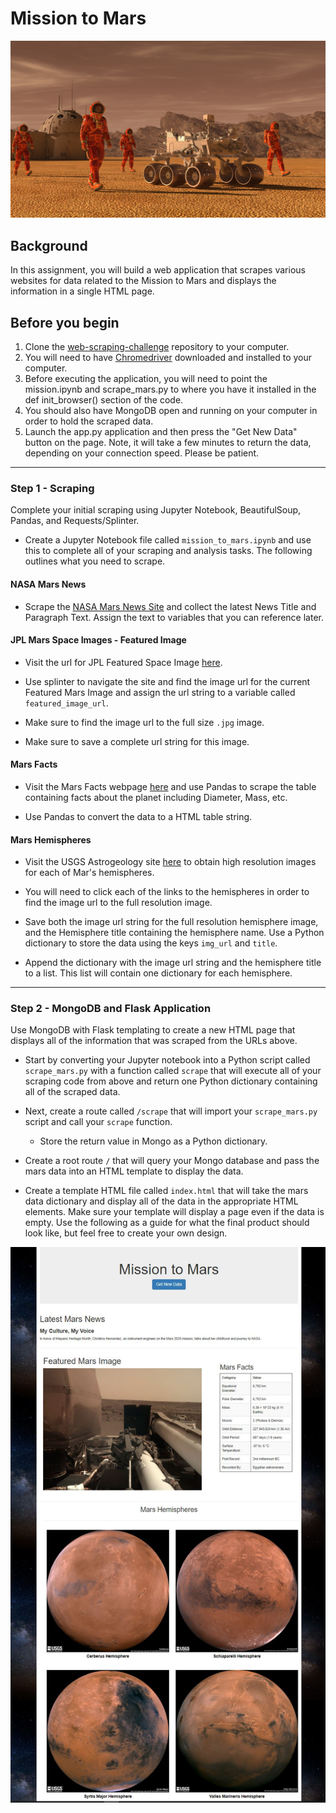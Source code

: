 
# Mission to Mars

![Mission To Mars](/images/mission_to_mars.png)

## Background
In this assignment, you will build a web application that scrapes various websites for data related to the Mission to Mars and displays the information in a single HTML page. 

## Before you begin

 1. Clone the [web-scraping-challenge](https://github.com/Nicole1701/web-scraping-challenge) repository to your computer.
 2. You will need to have [Chromedriver](https://chromedriver.chromium.org/downloads) downloaded and installed to your computer. 
 3. Before executing the application, you will need to point the mission.ipynb and scrape_mars.py to where you have it installed in the def  init_browser() section of the code.
 4. You should also have MongoDB open and running on your computer in order to hold the scraped data.
 5.  Launch the app.py application and then press the "Get New Data" button on the page. Note, it will take a few minutes to return the data, depending on your connection speed. Please be patient.

<hr>

### Step 1 - Scraping

Complete your initial scraping using Jupyter Notebook, BeautifulSoup, Pandas, and Requests/Splinter.

-   Create a Jupyter Notebook file called `mission_to_mars.ipynb` and use this to complete all of your scraping and analysis tasks. The following outlines what you need to scrape.

#### NASA Mars News

-   Scrape the [NASA Mars News Site](https://mars.nasa.gov/news/) and collect the latest News Title and Paragraph Text. Assign the text to variables that you can reference later.

#### JPL Mars Space Images - Featured Image

-   Visit the url for JPL Featured Space Image [here](https://www.jpl.nasa.gov/spaceimages/?search=&category=Mars).
    
-   Use splinter to navigate the site and find the image url for the current Featured Mars Image and assign the url string to a variable called `featured_image_url`.
    
-   Make sure to find the image url to the full size `.jpg` image.
    
-   Make sure to save a complete url string for this image.

#### Mars Facts

-   Visit the Mars Facts webpage [here](https://space-facts.com/mars/) and use Pandas to scrape the table containing facts about the planet including Diameter, Mass, etc.
    
-   Use Pandas to convert the data to a HTML table string.
    

#### Mars Hemispheres

-   Visit the USGS Astrogeology site [here](https://astrogeology.usgs.gov/search/results?q=hemisphere+enhanced&k1=target&v1=Mars) to obtain high resolution images for each of Mar's hemispheres.
    
-   You will need to click each of the links to the hemispheres in order to find the image url to the full resolution image.
    
-   Save both the image url string for the full resolution hemisphere image, and the Hemisphere title containing the hemisphere name. Use a Python dictionary to store the data using the keys `img_url` and `title`.
    
-   Append the dictionary with the image url string and the hemisphere title to a list. This list will contain one dictionary for each hemisphere.


----------

### Step 2 - MongoDB and Flask Application

Use MongoDB with Flask templating to create a new HTML page that displays all of the information that was scraped from the URLs above.

-   Start by converting your Jupyter notebook into a Python script called `scrape_mars.py` with a function called `scrape` that will execute all of your scraping code from above and return one Python dictionary containing all of the scraped data.
    
-   Next, create a route called `/scrape` that will import your `scrape_mars.py` script and call your `scrape` function.
    
    -   Store the return value in Mongo as a Python dictionary.
-   Create a root route `/` that will query your Mongo database and pass the mars data into an HTML template to display the data.
    
-   Create a template HTML file called `index.html` that will take the mars data dictionary and display all of the data in the appropriate HTML elements. Make sure your template will display a page even if the data is empty. Use the following as a guide for what the final product should look like, but feel free to create your own design.


![Mission To Mars App](/images/mars_app_image.png)